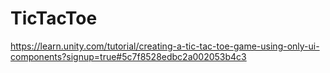# TicTacToe
https://learn.unity.com/tutorial/creating-a-tic-tac-toe-game-using-only-ui-components?signup=true#5c7f8528edbc2a002053b4c3
